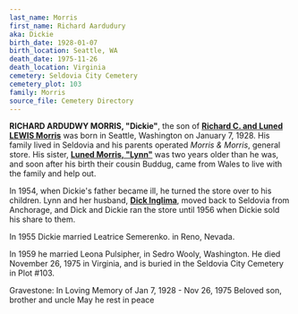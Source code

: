 ```yaml
---
last_name: Morris
first_name: Richard Aardudury
aka: Dickie
birth_date: 1928-01-07
birth_location: Seattle, WA
death_date: 1975-11-26
death_location: Virginia
cemetery: Seldovia City Cemetery
cemetery_plot: 103
family: Morris
source_file: Cemetery Directory
---
```

**RICHARD ARDUDWY MORRIS, "Dickie"**, the son of [**Richard C. and Luned LEWIS Morris**](./Morris_Richard_C.md) was born in Seattle, Washington on January 7, 1928. His family lived in Seldovia and his parents operated *Morris & Morris*, general store. His sister, [**Luned Morris, "Lynn"**](./Inglima_Luned_Morris.md) was two years older than he was, and soon after his birth their cousin Buddug, came from Wales to live with the family and help out. 

In 1954, when Dickie's father became ill, he turned the store over to his children. Lynn and her husband, [**Dick Inglima**](./Inglima_Richard.md), moved back to Seldovia from Anchorage, and Dick and Dickie ran the store until 1956 when Dickie sold his share to them.

In 1955 Dickie married Leatrice Semerenko. in Reno, Nevada.

In 1959 he married Leona Pulsipher, in Sedro Wooly, Washington. He died November 26, 1975 in Virginia, and is buried in the Seldovia City Cemetery in Plot #103.  


Gravestone:
In Loving Memory of Jan 7, 1928 - Nov 26, 1975 Beloved son, brother and uncle May he rest in peace
